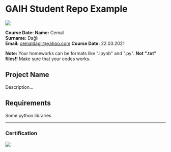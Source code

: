 # GAIH Student Repo Example
![](img/logo.png)

**Course Date:**
**Name:** Cemal  
**Surname:** Dağlı  
**Email:** cemaldagli@yahoo.com
**Course Date:** 22.03.2021

**Note:** Your homeworks can be formats like ".ipynb" and ".py". **Not ".txt" files!!** Make sure that your codes works.  

## Project Name
Description...

## Requirements
Some python libraries

---

### Certification
![](img/certificate_ex.png)

